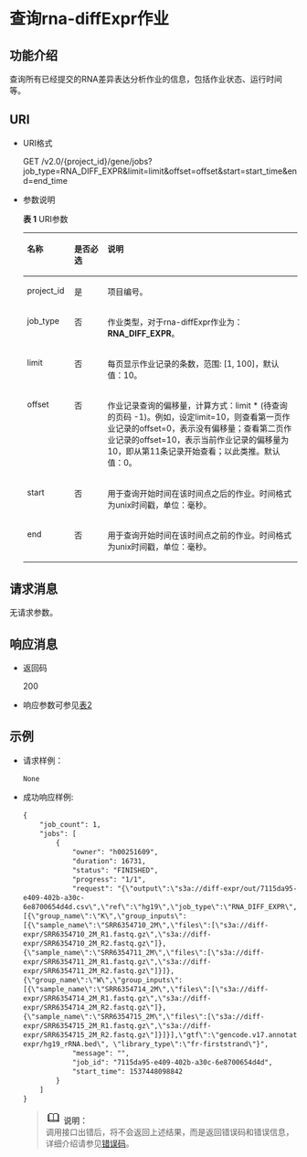 # 查询rna-diffExpr作业<a name="dli_02_0150"></a>

## 功能介绍<a name="section6968756197"></a>

查询所有已经提交的RNA差异表达分析作业的信息，包括作业状态、运行时间等。

## URI<a name="section169693561590"></a>

-   URI格式

    GET /v2.0/\{project\_id\}/gene/jobs?job\_type=RNA\_DIFF\_EXPR&limit=limit&offset=offset&start=start\_time&end=end\_time

-   参数说明

    **表 1**  URI参数

    <a name="table129761556598"></a>
    <table><thead align="left"><tr id="row1826735713913"><th class="cellrowborder" valign="top" width="17.171717171717173%" id="mcps1.2.4.1.1"><p id="p226717571598"><a name="p226717571598"></a><a name="p226717571598"></a>名称</p>
    </th>
    <th class="cellrowborder" valign="top" width="12.121212121212121%" id="mcps1.2.4.1.2"><p id="p8267195712917"><a name="p8267195712917"></a><a name="p8267195712917"></a>是否必选</p>
    </th>
    <th class="cellrowborder" valign="top" width="70.70707070707071%" id="mcps1.2.4.1.3"><p id="p11267457995"><a name="p11267457995"></a><a name="p11267457995"></a>说明</p>
    </th>
    </tr>
    </thead>
    <tbody><tr id="row1026714572915"><td class="cellrowborder" valign="top" width="17.171717171717173%" headers="mcps1.2.4.1.1 "><p id="p17267757296"><a name="p17267757296"></a><a name="p17267757296"></a>project_id</p>
    </td>
    <td class="cellrowborder" valign="top" width="12.121212121212121%" headers="mcps1.2.4.1.2 "><p id="p14267557694"><a name="p14267557694"></a><a name="p14267557694"></a>是</p>
    </td>
    <td class="cellrowborder" valign="top" width="70.70707070707071%" headers="mcps1.2.4.1.3 "><p id="p82675571912"><a name="p82675571912"></a><a name="p82675571912"></a>项目编号。</p>
    </td>
    </tr>
    <tr id="row1226716573912"><td class="cellrowborder" valign="top" width="17.171717171717173%" headers="mcps1.2.4.1.1 "><p id="p690111461916"><a name="p690111461916"></a><a name="p690111461916"></a>job_type</p>
    </td>
    <td class="cellrowborder" valign="top" width="12.121212121212121%" headers="mcps1.2.4.1.2 "><p id="p9901746512"><a name="p9901746512"></a><a name="p9901746512"></a>否</p>
    </td>
    <td class="cellrowborder" valign="top" width="70.70707070707071%" headers="mcps1.2.4.1.3 "><p id="p14901346515"><a name="p14901346515"></a><a name="p14901346515"></a>作业类型，对于rna-diffExpr作业为：<span class="parmvalue" id="parmvalue1479322015820"><a name="parmvalue1479322015820"></a><a name="parmvalue1479322015820"></a><b>RNA_DIFF_EXPR</b></span>。</p>
    </td>
    </tr>
    <tr id="row1426711571890"><td class="cellrowborder" valign="top" width="17.171717171717173%" headers="mcps1.2.4.1.1 "><p id="p1826713571397"><a name="p1826713571397"></a><a name="p1826713571397"></a>limit</p>
    </td>
    <td class="cellrowborder" valign="top" width="12.121212121212121%" headers="mcps1.2.4.1.2 "><p id="p1026795710912"><a name="p1026795710912"></a><a name="p1026795710912"></a>否</p>
    </td>
    <td class="cellrowborder" valign="top" width="70.70707070707071%" headers="mcps1.2.4.1.3 "><p id="p22671457796"><a name="p22671457796"></a><a name="p22671457796"></a>每页显示作业记录的条数，范围: [1, 100]，默认值：10。</p>
    </td>
    </tr>
    <tr id="row1826855715912"><td class="cellrowborder" valign="top" width="17.171717171717173%" headers="mcps1.2.4.1.1 "><p id="p8267357993"><a name="p8267357993"></a><a name="p8267357993"></a>offset</p>
    </td>
    <td class="cellrowborder" valign="top" width="12.121212121212121%" headers="mcps1.2.4.1.2 "><p id="p132678578917"><a name="p132678578917"></a><a name="p132678578917"></a>否</p>
    </td>
    <td class="cellrowborder" valign="top" width="70.70707070707071%" headers="mcps1.2.4.1.3 "><p id="p2268155713918"><a name="p2268155713918"></a><a name="p2268155713918"></a>作业记录查询的偏移量，计算方式：limit * (待查询的页码 -1)。例如，设定limit=10，则查看第一页作业记录的offset=0，表示没有偏移量；查看第二页作业记录的offset=10，表示当前作业记录的偏移量为10，即从第11条记录开始查看；以此类推。默认值：0。</p>
    </td>
    </tr>
    <tr id="row22682057196"><td class="cellrowborder" valign="top" width="17.171717171717173%" headers="mcps1.2.4.1.1 "><p id="p192681657995"><a name="p192681657995"></a><a name="p192681657995"></a>start</p>
    </td>
    <td class="cellrowborder" valign="top" width="12.121212121212121%" headers="mcps1.2.4.1.2 "><p id="p22680574914"><a name="p22680574914"></a><a name="p22680574914"></a>否</p>
    </td>
    <td class="cellrowborder" valign="top" width="70.70707070707071%" headers="mcps1.2.4.1.3 "><p id="p172681157494"><a name="p172681157494"></a><a name="p172681157494"></a>用于查询开始时间在该时间点之后的作业。时间格式为unix时间戳，单位：毫秒。</p>
    </td>
    </tr>
    <tr id="row210824618400"><td class="cellrowborder" valign="top" width="17.171717171717173%" headers="mcps1.2.4.1.1 "><p id="p132686579919"><a name="p132686579919"></a><a name="p132686579919"></a>end</p>
    </td>
    <td class="cellrowborder" valign="top" width="12.121212121212121%" headers="mcps1.2.4.1.2 "><p id="p112689571297"><a name="p112689571297"></a><a name="p112689571297"></a>否</p>
    </td>
    <td class="cellrowborder" valign="top" width="70.70707070707071%" headers="mcps1.2.4.1.3 "><p id="p1426817576910"><a name="p1426817576910"></a><a name="p1426817576910"></a>用于查询开始时间在该时间点之前的作业。时间格式为unix时间戳，单位：毫秒。</p>
    </td>
    </tr>
    </tbody>
    </table>


## 请求消息<a name="section3414034164017"></a>

无请求参数。

## 响应消息<a name="section2101574914"></a>

-   返回码

    200

-   响应参数可参见[表2](查询所有dna-germline作业.md#table192695719914)

## 示例<a name="section320217117419"></a>

-   请求样例：

    ```
    None
    ```


-   成功响应样例:

    ```
    {
        "job_count": 1,
        "jobs": [
            {
                "owner": "h00251609",
                "duration": 16731,
                "status": "FINISHED",
                "progress": "1/1",
                "request": "{\"output\":\"s3a://diff-expr/out/7115da95-e409-402b-a30c-6e8700654d4d.csv\",\"ref\":\"hg19\",\"job_type\":\"RNA_DIFF_EXPR\",\"inputs\":[{\"group_name\":\"K\",\"group_inputs\":[{\"sample_name\":\"SRR6354710_2M\",\"files\":[\"s3a://diff-expr/SRR6354710_2M_R1.fastq.gz\",\"s3a://diff-expr/SRR6354710_2M_R2.fastq.gz\"]},{\"sample_name\":\"SRR6354711_2M\",\"files\":[\"s3a://diff-expr/SRR6354711_2M_R1.fastq.gz\",\"s3a://diff-expr/SRR6354711_2M_R2.fastq.gz\"]}]},{\"group_name\":\"W\",\"group_inputs\":[{\"sample_name\":\"SRR6354714_2M\",\"files\":[\"s3a://diff-expr/SRR6354714_2M_R1.fastq.gz\",\"s3a://diff-expr/SRR6354714_2M_R2.fastq.gz\"]},{\"sample_name\":\"SRR6354715_2M\",\"files\":[\"s3a://diff-expr/SRR6354715_2M_R1.fastq.gz\",\"s3a://diff-expr/SRR6354715_2M_R2.fastq.gz\"]}]}],\"gtf\":\"gencode.v17.annotation.gtf\",\"bed\":\"s3a://diff-expr/hg19_rRNA.bed\", \"library_type\":\"fr-firststrand\"}",
                "message": "",
                "job_id": "7115da95-e409-402b-a30c-6e8700654d4d",
                "start_time": 1537448098842
            }
        ]
    }
    ```

    >![](public_sys-resources/icon-note.gif) **说明：**   
    >调用接口出错后，将不会返回上述结果，而是返回错误码和错误信息，详细介绍请参见[错误码](错误码.md)。  


